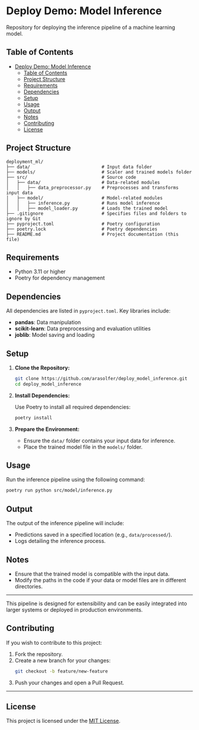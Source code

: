# Deploy Demo: Model Inference

Repository for deploying the inference pipeline of a machine learning model.

## Table of Contents
- [Deploy Demo: Model Inference](#deploy-demo-model-inference)
  - [Table of Contents](#table-of-contents)
  - [Project Structure](#project-structure)
  - [Requirements](#requirements)
  - [Dependencies](#dependencies)
  - [Setup](#setup)
  - [Usage](#usage)
  - [Output](#output)
  - [Notes](#notes)
  - [Contributing](#contributing)
  - [License](#license)

## Project Structure

```plaintext
deployment_ml/
├── data/                           # Input data folder 
├── models/                         # Scaler and trained models folder
├── src/                            # Source code
│   ├── data/                       # Data-related modules
│   │   ├── data_preprocessor.py    # Preprocesses and transforms input data
│   ├── model/                      # Model-related modules
│   │   ├── inference.py            # Runs model inference
│   │   ├── model_loader.py         # Loads the trained model
├── .gitignore                      # Specifies files and folders to ignore by Git
├── pyproject.toml                  # Poetry configuration
├── poetry.lock                     # Poetry dependencies
├── README.md                       # Project documentation (this file)
```

## Requirements
- Python 3.11 or higher
- Poetry for dependency management

## Dependencies
All dependencies are listed in `pyproject.toml`. Key libraries include:

- **pandas**: Data manipulation
- **scikit-learn**: Data preprocessing and evaluation utilities
- **joblib**: Model saving and loading

## Setup

1. **Clone the Repository:**

   ```bash
   git clone https://github.com/arasolfer/deploy_model_inference.git
   cd deploy_model_inference
   ```

2. **Install Dependencies:**

   Use Poetry to install all required dependencies:

   ```bash
   poetry install
   ```

3. **Prepare the Environment:**

   - Ensure the `data/` folder contains your input data for inference.
   - Place the trained model file in the `models/` folder.

## Usage

Run the inference pipeline using the following command:

```bash
poetry run python src/model/inference.py
```

## Output

The output of the inference pipeline will include:
- Predictions saved in a specified location (e.g., `data/processed/`).
- Logs detailing the inference process.

## Notes
- Ensure that the trained model is compatible with the input data.
- Modify the paths in the code if your data or model files are in different directories.

---

This pipeline is designed for extensibility and can be easily integrated into larger systems or deployed in production environments.

## Contributing

If you wish to contribute to this project:
1. Fork the repository.
2. Create a new branch for your changes:
   ```bash
   git checkout -b feature/new-feature
   ```
3. Push your changes and open a Pull Request.

---

## License

This project is licensed under the [MIT License](https://opensource.org/licenses/MIT).

